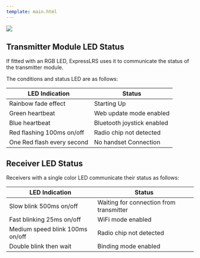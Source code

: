 ```yaml
---
template: main.html
---
```


<img src="https://raw.githubusercontent.com/ExpressLRS/ExpressLRS-Hardware/master/img/software.png">

## Transmitter Module LED Status

If fitted with an RGB LED, ExpressLRS uses it to communicate the status of the transmitter module.

The conditions and status LED are as follows:

| LED Indication | Status |
|---|---|
| Rainbow fade effect | Starting Up |
| Green heartbeat | Web update mode enabled |
| Blue heartbeat | Bluetooth joystick enabled |
| Red flashing 100ms on/off | Radio chip not detected |
| One Red flash every second | No handset Connection |

## Receiver LED Status

Receivers with a single color LED communicate their status as follows:

| LED Indication | Status |
|---|---|
| Slow blink 500ms on/off | Waiting for connection from transmitter |
| Fast blinking 25ms on/off | WiFi mode enabled |
| Medium speed blink 100ms on/off | Radio chip not detected |
| Double blink then wait | Binding mode enabled |

